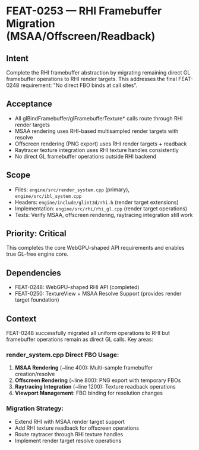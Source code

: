 # FEAT-0253 — RHI Framebuffer Migration (MSAA/Offscreen/Readback)

## Intent
Complete the RHI framebuffer abstraction by migrating remaining direct GL framebuffer operations to RHI render targets. This addresses the final FEAT-0248 requirement: "No direct FBO binds at call sites".

## Acceptance
- All glBindFramebuffer/glFramebufferTexture* calls route through RHI render targets
- MSAA rendering uses RHI-based multisampled render targets with resolve
- Offscreen rendering (PNG export) uses RHI render targets + readback
- Raytracer texture integration uses RHI texture handles consistently
- No direct GL framebuffer operations outside RHI backend

## Scope
- Files: `engine/src/render_system.cpp` (primary), `engine/src/ibl_system.cpp`
- Headers: `engine/include/glint3d/rhi.h` (render target extensions)
- Implementation: `engine/src/rhi/rhi_gl.cpp` (render target operations)
- Tests: Verify MSAA, offscreen rendering, raytracing integration still work

## Priority: Critical
This completes the core WebGPU-shaped API requirements and enables true GL-free engine core.

## Dependencies
- FEAT-0248: WebGPU-shaped RHI API (completed)
- FEAT-0250: TextureView + MSAA Resolve Support (provides render target foundation)

## Context
FEAT-0248 successfully migrated all uniform operations to RHI but framebuffer operations remain as direct GL calls. Key areas:

### render_system.cpp Direct FBO Usage:
1. **MSAA Rendering** (~line 400): Multi-sample framebuffer creation/resolve
2. **Offscreen Rendering** (~line 800): PNG export with temporary FBOs
3. **Raytracing Integration** (~line 1200): Texture readback operations
4. **Viewport Management**: FBO binding for resolution changes

### Migration Strategy:
- Extend RHI with MSAA render target support
- Add RHI texture readback for offscreen operations
- Route raytracer through RHI texture handles
- Implement render target resolve operations